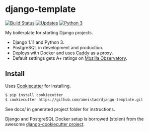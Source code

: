 # django-template
[![Build Status](https://travis-ci.org/ameistad/django-template.svg?branch=master)](https://travis-ci.org/ameistad/django-template)
[![Updates](https://pyup.io/repos/github/ameistad/django-template/shield.svg)](https://pyup.io/repos/github/ameistad/django-template/)
[![Python 3](https://pyup.io/repos/github/ameistad/django-template/python-3-shield.svg)](https://pyup.io/repos/github/ameistad/django-template/)

My boilerplate for starting Django projects.

- Django 1.11 and Python 3.
- PostgreSQL in development and production.
- Deploys with Docker and uses [Caddy](https://caddyserver.com/ "Caddy HTTP Server") as a proxy.
- Default settings gets A+ ratings on [Mozilla Observatory](https://observatory.mozilla.org).

## Install
Uses [Cookiecutter](https://github.com/audreyr/cookiecutter "Cookiecutter project") for installing.
```sh
$ pip install cookiecutter
$ cookiecutter https://github.com/ameistad/django-template.git
```

See docs/ in generated project folder for instructions.

Django and PostgreSQL Docker setup is borrowed (stolen) from the awesome [django-cookiecutter project](https://github.com/pydanny/django-cookiecutter).
